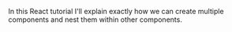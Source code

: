 In this React tutorial I'll explain exactly how we can create multiple components and nest them within other components.
